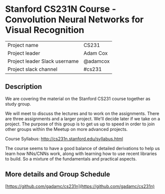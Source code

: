 # Stanford CS231N Course - Convolution Neural Networks for Visual Recognition

|                               |                  |
| ----------------------------- | ---------------- |
| Project name                  | CS231       |
| Project leader                | Adam Cox |
| Project leader Slack username | @adamcox    |
| Project slack channel         | #cs231           |

## Description

We are covering the material on the Stanford CS231 course together as study group. 

We will meet to discuss the lectures and to work on the assignments. There are 
three assignments and a larger project. We'll decide later if we take on a project. 
The purpose of this group is to get us up to speed in order to join
other groups within the Meetup on more advanced projects. 

Course Syllabus: http://cs231n.stanford.edu/syllabus.html

The course seems to have a good balance of detailed derivations to help us learn
how NNs/CNNs work, along with learning how to use recent libraries to build. So a mixture
of the fundamentals and practical aspects. 

## More details and Group Schedule

[https://github.com/gadamc/cs231n](https://github.com/gadamc/cs231n)



